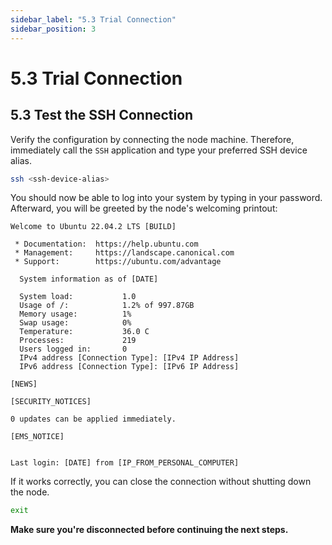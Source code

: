 ```yaml
---
sidebar_label: "5.3 Trial Connection"
sidebar_position: 3
---
```


# 5.3 Trial Connection

## 5.3 Test the SSH Connection

Verify the configuration by connecting the node machine. Therefore, immediately call the `SSH` application and type your preferred SSH device alias.

```sh
ssh <ssh-device-alias>
```

You should now be able to log into your system by typing in your password. Afterward, you will be greeted by the node's welcoming printout:

```text
Welcome to Ubuntu 22.04.2 LTS [BUILD]

 * Documentation:  https://help.ubuntu.com
 * Management:     https://landscape.canonical.com
 * Support:        https://ubuntu.com/advantage

  System information as of [DATE]

  System load:           1.0
  Usage of /:            1.2% of 997.87GB
  Memory usage:          1%
  Swap usage:            0%
  Temperature:           36.0 C
  Processes:             219
  Users logged in:       0
  IPv4 address [Connection Type]: [IPv4 IP Address]
  IPv6 address [Connection Type]: [IPv6 IP Address]

[NEWS]

[SECURITY_NOTICES]

0 updates can be applied immediately.

[EMS_NOTICE]


Last login: [DATE] from [IP_FROM_PERSONAL_COMPUTER]
```

If it works correctly, you can close the connection without shutting down the node.

```sh
exit
```

**Make sure you're disconnected before continuing the next steps.**
